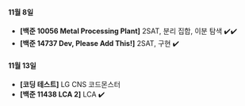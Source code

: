 #### 11월 8일

- **[백준 10056 Metal Processing Plant]** 2SAT, 분리 집합, 이분 탐색 :heavy_check_mark::heavy_check_mark:
- **[백준 14737 Dev, Please Add This!]** 2SAT, 구현 :heavy_check_mark:

#### 11월 13일

- **[코딩 테스트]** LG CNS 코드몬스터
- **[백준 11438 LCA 2]** LCA :heavy_check_mark:
